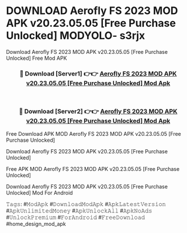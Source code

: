 # DOWNLOAD Aerofly FS 2023 MOD APK v20.23.05.05 [Free Purchase Unlocked] MODYOLO- s3rjx
Download Aerofly FS 2023 MOD APK v20.23.05.05 [Free Purchase Unlocked] Free Mod APK

<div align="center">
<h3>🔴 Download [Server1] 👉👉 <a href="https://apk-comot.site?title=Aerofly_FS_2023_MOD_APK_v20.23.05.05_[Free_Purchase_Unlocked]">Aerofly FS 2023 MOD APK v20.23.05.05 [Free Purchase Unlocked] Mod Apk</a></h3><br>

<h3>🔴 Download [Server2] 👉👉 <a href="https://apk-comot.site?title=Aerofly_FS_2023_MOD_APK_v20.23.05.05_[Free_Purchase_Unlocked]">Aerofly FS 2023 MOD APK v20.23.05.05 [Free Purchase Unlocked] Mod Apk</a></h3>
</div>


Free Download APK MOD Aerofly FS 2023 MOD APK v20.23.05.05 [Free Purchase Unlocked]

Download Aerofly FS 2023 MOD APK v20.23.05.05 [Free Purchase Unlocked] 

Free APK MOD Aerofly FS 2023 MOD APK v20.23.05.05 [Free Purchase Unlocked] 

Download Aerofly FS 2023 MOD APK v20.23.05.05 [Free Purchase Unlocked] Mod For Android

𝚃𝚊𝚐𝚜: #𝙼𝚘𝚍𝙰𝚙𝚔 #𝙳𝚘𝚠𝚗𝚕𝚘𝚊𝚍𝙼𝚘𝚍𝙰𝚙𝚔 #𝙰𝚙𝚔𝙻𝚊𝚝𝚎𝚜𝚝𝚅𝚎𝚛𝚜𝚒𝚘𝚗 #𝙰𝚙𝚔𝚄𝚗𝚕𝚒𝚖𝚒𝚝𝚎𝚍𝙼𝚘𝚗𝚎𝚢 #𝙰𝚙𝚔𝚄𝚗𝚕𝚘𝚌𝚔𝙰𝚕𝚕 #𝙰𝚙𝚔𝙽𝚘𝙰𝚍𝚜 #𝚄𝚗𝚕𝚘𝚌𝚔𝙿𝚛𝚎𝚖𝚒𝚞𝚖 #𝙵𝚘𝚛𝙰𝚗𝚍𝚛𝚘𝚒𝚍 #𝙵𝚛𝚎𝚎𝙳𝚘𝚠𝚗𝚕𝚘𝚊𝚍 #home_design_mod_apk